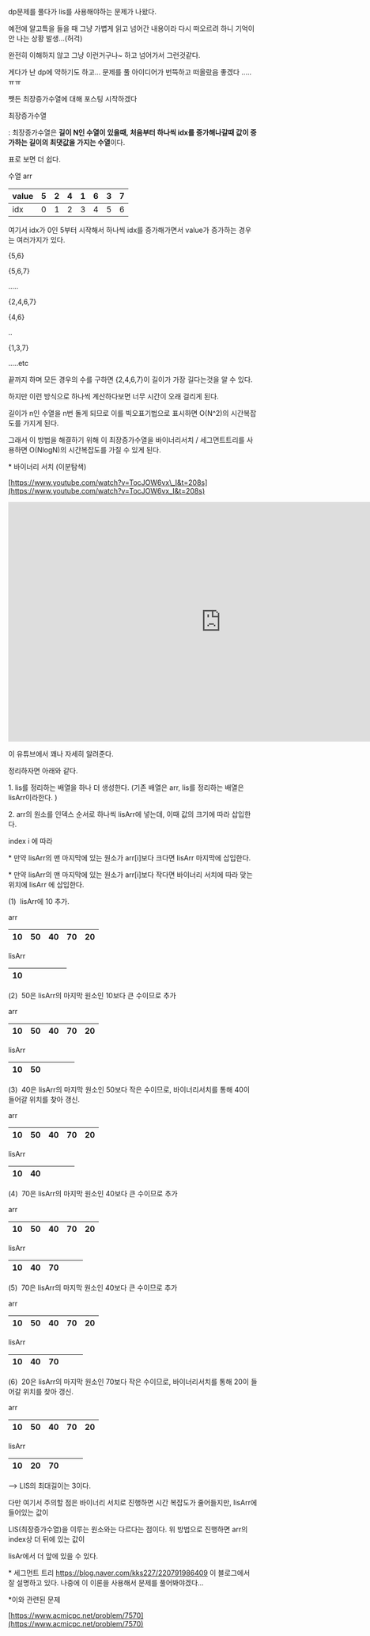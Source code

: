 dp문제를 풀다가 lis를 사용해야하는 문제가 나왔다. 

예전에 알고특을 들을 때 그냥 가볍게 읽고 넘어간 내용이라 다시 떠오르려 하니 기억이 안 나는 상황 발생...(허걱)

완전히 이해하지 않고 그냥 이런거구나~ 하고 넘어가서 그런것같다. 

게다가 난 dp에 약하기도 하고... 문제를 풀 아이디어가 번뜩하고 떠올랐음 좋겠다 .....ㅠㅠ

쨋든 최장증가수열에 대해 포스팅 시작하겠다

최장증가수열

: 최장증가수열은 **길이 N인 수열이 있을때, 처음부터 하나씩 idx를 증가해나갈때 값이 증가하는 길이의 최댓값을 가지는 수열**이다.  

표로 보면 더 쉽다.

수열 arr

| value | 5 | 2 | 4 | 1 | 6 | 3 | 7 |
| --- | --- | --- | --- | --- | --- | --- | --- |
| idx | 0 | 1 | 2 | 3 | 4 | 5 | 6 |

여기서 idx가 0인 5부터 시작해서 하나씩 idx를 증가해가면서 value가 증가하는 경우는 여러가지가 있다. 

{5,6}

{5,6,7}

.....

{2,4,6,7}

{4,6}

..

{1,3,7}

.....etc

끝까지 하며 모든 경우의 수를 구하면 {2,4,6,7}이 길이가 가장 길다는것을 알 수 있다. 

하지만 이런 방식으로 하나씩 계산하다보면 너무 시간이 오래 걸리게 된다. 

길이가 n인 수열을 n번 돌게 되므로 이를 빅오표기법으로 표시하면 O(N^2)의 시간복잡도를 가지게 된다. 

그래서 이 방법을 해결하기 위해 이 최장증가수열을 바이너리서치 / 세그먼트트리를 사용하면 O(NlogN)의 시간복잡도를 가질 수 있게 된다. 

\* 바이너리 서치 (이분탐색)

[https://www.youtube.com/watch?v=TocJOW6vx\_I&t=208s](https://www.youtube.com/watch?v=TocJOW6vx_I&t=208s)

<iframe src="https://www.youtube.com/embed/TocJOW6vx_I" width="860" height="484" frameborder="0" allowfullscreen="true"></iframe>

이 유튜브에서 꽤나 자세히 알려준다.

정리하자면 아래와 같다. 

1\. lis를 정리하는 배열을 하나 더 생성한다. (기존 배열은 arr, lis를 정리하는 배열은 lisArr이라한다. )

2\. arr의 원소를 인덱스 순서로 하나씩 lisArr에 넣는데, 이때 값의 크기에 따라 삽입한다. 

index i 에 따라 

\* 만약 lisArr의 맨 마지막에 있는 원소가 arr\[i\]보다 크다면 lisArr 마지막에 삽입한다. 

\* 만약 lisArr의 맨 마지막에 있는 원소가 arr\[i\]보다 작다면 바이너리 서치에 따라 맞는 위치에 lisArr 에 삽입한다. 

(1)  lisArr에 10 추가. 

arr

| 10 | 50 | 40 | 70 | 20 |
| --- | --- | --- | --- | --- |

lisArr

| 10 |   |   |   |   |
| --- | --- | --- | --- | --- |

(2)  50은 lisArr의 마지막 원소인 10보다 큰 수이므로 추가

arr

| 10 | 50 | 40 | 70 | 20 |
| --- | --- | --- | --- | --- |

lisArr

| 10 | 50 |   |   |   |
| --- | --- | --- | --- | --- |

(3)  40은 lisArr의 마지막 원소인 50보다 작은 수이므로, 바이너리서치를 통해 40이 들어갈 위치를 찾아 갱신.

arr

| 10 | 50 | 40 | 70 | 20 |
| --- | --- | --- | --- | --- |

lisArr

| 10 | 40 |   |   |   |
| --- | --- | --- | --- | --- |

(4)  70은 lisArr의 마지막 원소인 40보다 큰 수이므로 추가

arr

| 10 | 50 | 40 | 70 | 20 |
| --- | --- | --- | --- | --- |

lisArr

| 10 | 40 | 70 |   |   |
| --- | --- | --- | --- | --- |

(5)  70은 lisArr의 마지막 원소인 40보다 큰 수이므로 추가

arr

| 10 | 50 | 40 | 70 | 20 |
| --- | --- | --- | --- | --- |

lisArr

| 10 | 40 | 70 |   |   |
| --- | --- | --- | --- | --- |

(6)  20은 lisArr의 마지막 원소인 70보다 작은 수이므로, 바이너리서치를 통해 20이 들어갈 위치를 찾아 갱신.

arr

| 10 | 50 | 40 | 70 | 20 |
| --- | --- | --- | --- | --- |

lisArr

| 10 | 20 | 70 |   |   |
| --- | --- | --- | --- | --- |

\--> LIS의 최대길이는 3이다.

다만 여기서 주의할 점은 바이너리 서치로 진행하면 시간 복잡도가 줄어들지만, lisArr에 들어있는 값이 

LIS(최장증가수열)을 이루는 원소와는 다르다는 점이다. 위 방법으로 진행하면 arr의 index상 더 뒤에 있는 값이 

lisAr에서 더 앞에 있을 수 있다. 

\* 세그먼트 트리
https://blog.naver.com/kks227/220791986409
이 블로그에서 잘 설명하고 있다. 
나중에 이 이론을 사용해서 문제를 풀어봐야겠다...

\*이와 관련된 문제

[https://www.acmicpc.net/problem/7570](https://www.acmicpc.net/problem/7570)